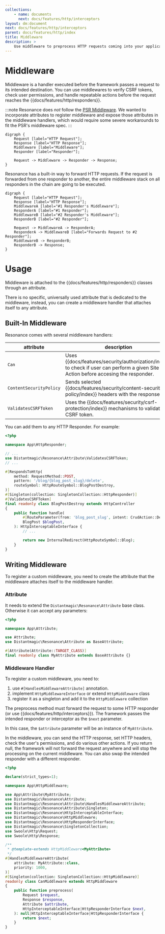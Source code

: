 ```yaml
---
collections: 
    - name: documents
      next: docs/features/http/interceptors
layout: dm:document
next: docs/features/http/interceptors
parent: docs/features/http/index
title: Middleware
description: >
    Use middleware to preprocess HTTP requests coming into your application.
---
```


# Middleware

Middleware is a handler executed before the framework passes a request to its 
intended destination. You can use middlewares to verify CSRF tokens, check user 
permissions, and handle repeatable actions before the request reaches the 
{{docs/features/http/responders}}.

:::note
Resonance does *not* follow the [PSR Middleware](https://www.php-fig.org/psr/psr-15/).
We wanted to incorporate attributes to register middleware and expose those
attributes in the middleware handlers, which would require some severe 
workarounds to fit the PSR's middleware spec. 
:::

```graphviz render
digraph { 
    Request [label="HTTP Request"];
    Response [label="HTTP Response"];
    Middleware [label="Middleware"];
    Responder [label="Responder"];

    Request -> Middleware -> Responder -> Response;
}
```

Resonance has a built-in way to forward HTTP requests. If the request is 
forwarded from one responder to another, the entire middleware stack on all 
responders in the chain are going to be executed.

```graphviz render
digraph { 
    Request [label="HTTP Request"];
    Response [label="HTTP Response"];
    MiddlewareA [label="#1 Responder's Middleware"];
    ResponderA [label="#1 Responder"];
    MiddlewareB [label="#2 Responder's Middleware"];
    ResponderB [label="#2 Responder"];

    Request -> MiddlewareA -> ResponderA;
    ResponderA -> MiddlewareB [label="Forwards Request to #2 Responder"];
    MiddlewareB -> ResponderB;
    ResponderB -> Response;
}
```

# Usage

Middleware is attached to the {{docs/features/http/responders}} classes 
through an attribute.

There is no specific, universally used attribute that is dedicated to the 
middleware, instead, you can create a middleware handler that attaches itself 
to any attribute.

## Built-In Middleware

Resonance comes with several middleware handlers:

attribute | description
-|-
`Can` | Uses {{docs/features/security/authorization/index}} to check if user can perform a given Site Action before accesing the responder.
`ContentSecurityPolicy` | Sends selected {{docs/features/security/content-security-policy/index}} headers with the response.
`ValidatesCSRFToken` | Uses the {{docs/features/security/csrf-protection/index}} mechanisms to validate CSRF token.

You can add them to any HTTP Responder. For example:

```php
<?php

namespace App\HttpResponder;

// ...
use Distantmagic\Resonance\Attribute\ValidatesCSRFToken;
// ...

#[RespondsToHttp(
    method: RequestMethod::POST,
    pattern: '/blog/{blog_post_slug}/delete',
    routeSymbol: HttpRouteSymbol::BlogPostDestroy,
)]
#[Singleton(collection: SingletonCollection::HttpResponder)]
#[ValidatesCSRFToken]
final readonly class BlogPostDestroy extends HttpController
{
    public function handle(
        #[RouteParameter(from: 'blog_post_slug', intent: CrudAction::Delete)]
        BlogPost $blogPost,
    ): HttpInterceptableInterface {
        // ...

        return new InternalRedirect(HttpRouteSymbol::Blog);
    }
}

```

## Writing Middleware

To register a custom middleware, you need to create the attribute that the
middleware attaches itself to the middleware handler.

### Attribute

It needs to extend the `Distantmagic\Resonance\Attribute` base class. Otherwise
it can accept any parameters:

```php
<?php

namespace App\Attribute;

use Attribute;
use Distantmagic\Resonance\Attribute as BaseAttribute;

#[Attribute(Attribute::TARGET_CLASS)]
final readonly class MyAttribute extends BaseAttribute {}
```

### Middleware Handler

To register a custom middleware, you need to:

1. use `#[HandlesMiddlewareAttribute]` annotation.
2. implement `HttpMiddlewareInterface` or extend `HttpMiddleware` class
3. register it as a singleton and add it to the `HttpMiddleware` collection

The preprocess method must forward the request to some HTTP responder (or use 
{{docs/features/http/interceptors}}). The framework passes the intended 
responder or interceptor as the `$next` parameter.

In this case, the `$attribute` parameter will be an instance of `MyAttribute`.

In the middleware, you can send the HTTP response, set HTTP headers, check the
 user's permissions, and do various other actions. If you return null, the 
 framework will not forward the request anywhere and will stop the processing 
 on the current middleware. You can also swap the intended responder with a 
 different responder.

```php
<?php

declare(strict_types=1);

namespace App\HttpMiddleware;

use App\Attribute\MyAttribute;
use Distantmagic\Resonance\Attribute;
use Distantmagic\Resonance\Attribute\HandlesMiddlewareAttribute;
use Distantmagic\Resonance\Attribute\Singleton;
use Distantmagic\Resonance\HttpInterceptableInterface;
use Distantmagic\Resonance\HttpMiddleware;
use Distantmagic\Resonance\HttpResponderInterface;
use Distantmagic\Resonance\SingletonCollection;
use Swoole\Http\Request;
use Swoole\Http\Response;

/**
 * @template-extends HttpMiddleware<MyAttribute>
 */
#[HandlesMiddlewareAttribute(
    attribute: MyAttribute::class,
    priority: 1000,
)]
#[Singleton(collection: SingletonCollection::HttpMiddleware)]
readonly class CanMiddleware extends HttpMiddleware
{
    public function preprocess(
        Request $request,
        Response $response,
        Attribute $attribute,
        HttpInterceptableInterface|HttpResponderInterface $next,
    ): null|HttpInterceptableInterface|HttpResponderInterface {
        return $next;
    }
}
```

